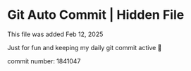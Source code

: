 # Git Auto Commit | Hidden File

This file was added Feb 12, 2025

Just for fun and keeping my daily git commit active 🤪

commit number: 1841047
